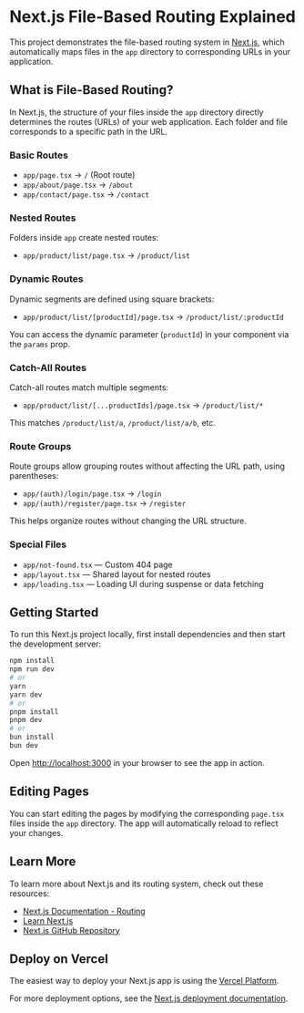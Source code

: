 # Next.js File-Based Routing Explained

This project demonstrates the file-based routing system in [Next.js](https://nextjs.org), which automatically maps files in the `app` directory to corresponding URLs in your application.

## What is File-Based Routing?

In Next.js, the structure of your files inside the `app` directory directly determines the routes (URLs) of your web application. Each folder and file corresponds to a specific path in the URL.

### Basic Routes

- `app/page.tsx` → `/` (Root route)
- `app/about/page.tsx` → `/about`
- `app/contact/page.tsx` → `/contact`

### Nested Routes

Folders inside `app` create nested routes:

- `app/product/list/page.tsx` → `/product/list`

### Dynamic Routes

Dynamic segments are defined using square brackets:

- `app/product/list/[productId]/page.tsx` → `/product/list/:productId`

You can access the dynamic parameter (`productId`) in your component via the `params` prop.

### Catch-All Routes

Catch-all routes match multiple segments:

- `app/product/list/[...productIds]/page.tsx` → `/product/list/*`

This matches `/product/list/a`, `/product/list/a/b`, etc.

### Route Groups

Route groups allow grouping routes without affecting the URL path, using parentheses:

- `app/(auth)/login/page.tsx` → `/login`
- `app/(auth)/register/page.tsx` → `/register`

This helps organize routes without changing the URL structure.

### Special Files

- `app/not-found.tsx` — Custom 404 page
- `app/layout.tsx` — Shared layout for nested routes
- `app/loading.tsx` — Loading UI during suspense or data fetching

## Getting Started

To run this Next.js project locally, first install dependencies and then start the development server:

```bash
npm install
npm run dev
# or
yarn
yarn dev
# or
pnpm install
pnpm dev
# or
bun install
bun dev
```

Open [http://localhost:3000](http://localhost:3000) in your browser to see the app in action.

## Editing Pages

You can start editing the pages by modifying the corresponding `page.tsx` files inside the `app` directory. The app will automatically reload to reflect your changes.

## Learn More

To learn more about Next.js and its routing system, check out these resources:

- [Next.js Documentation - Routing](https://nextjs.org/docs/app/building-your-application/routing)
- [Learn Next.js](https://nextjs.org/learn)
- [Next.js GitHub Repository](https://github.com/vercel/next.js)

## Deploy on Vercel

The easiest way to deploy your Next.js app is using the [Vercel Platform](https://vercel.com/new?utm_medium=default-template&filter=next.js&utm_source=create-next-app&utm_campaign=create-next-app-readme).

For more deployment options, see the [Next.js deployment documentation](https://nextjs.org/docs/app/building-your-application/deploying).
